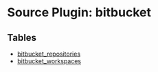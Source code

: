 # Source Plugin: bitbucket

## Tables

- [bitbucket_repositories](bitbucket_repositories.md)
- [bitbucket_workspaces](bitbucket_workspaces.md)
